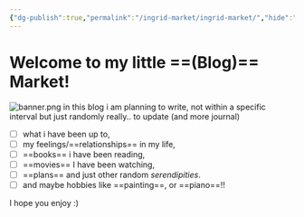 ```yaml
---
{"dg-publish":true,"permalink":"/ingrid-market/ingrid-market/","hide":"true","tags":["gardenEntry"]}
---
```


# Welcome to my little ==(Blog)== Market!
![banner.png](/img/user/Ingrid%20Market/Images/banner.png)
in this blog i am planning to write, not within a specific interval but just randomly really.. to update (and more journal) 
- [ ] what i have been up to, 
- [ ] my feelings/==relationships== in my life, 
- [ ] ==books== i have been reading, 
- [ ] ==movies== I have been watching, 
- [ ] ==plans== and just other random *serendipities*.
- [ ] and maybe hobbies like ==painting==, or ==piano==!!

I hope you enjoy :)
